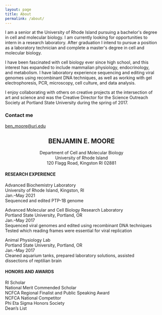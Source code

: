```yaml
---
layout: page
title: About
permalink: /about/
---
```


I am a senior at the University of Rhode Island pursuing a bachelor's degree in cell and molecular biology. I am currently looking for opportunities to intern in a research laboratory. After graduation I intend to pursue a position as a laboratory technician and complete a master's degree in cell and molecular biology.

I have been fascinated with cell biology ever since high school, and this interest has expanded to include mammalian physiology, endocrinology, and metabolism. I have laboratory experience sequencing and editing viral genomes using recombinant DNA techniques, as well as working with gel electrophoresis, PCR, microscopy, cell culture, and data analysis.

I enjoy collaborating with others on creative projects at the intersection of art and science and was the Creative Director for the Science Outreach Society at Portland State University during the spring of 2017.

### Contact me

[ben_moore@uri.edu](mailto:ben_moore@uri.edu)

## <center>BENJAMIN E. MOORE</center><center>Department of Cell and Molecular Biology</center><center>University of Rhode Island</center><center>120 Flagg Road, Kingston RI 02881</center>

#### RESEARCH EXPERIENCE
Advanced Biochemistry Laboratory  
University of Rhode Island, Kingston, RI  
Jan.–May 2021  
Sequenced and edited PTP-1B genome

Advanced Molecular and Cell Biology Research Laboratory  
Portland State University, Portland, OR  
Jan.–May 2017  
Sequenced viral genomes and edited using recombinant DNA techniques  
Tested which reading frames were essential for viral replication

Animal Physiology Lab  
Portland State University, Portland, OR  
Jan.–May 2017  
Cleaned aquarium tanks, prepared laboratory solutions, assisted dissections of reptilian brain

#### HONORS AND AWARDS
RI Scholar  
National Merit Commended Scholar  
NCFCA Regional Finalist and Public Speaking Award  
NCFCA National Competitor  
Phi Eta Sigma Honors Society  
Dean’s List
